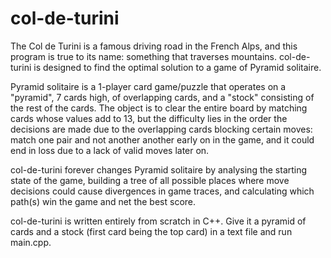 # col-de-turini

The Col de Turini is a famous driving road in the French Alps, and this program is true to its name: something that traverses mountains. col-de-turini is designed to find the optimal solution to a game of Pyramid solitaire.

Pyramid solitaire is a 1-player card game/puzzle that operates on a "pyramid", 7 cards high, of overlapping cards, and a "stock" consisting of the rest of the cards. The object is to clear the entire board by matching cards whose values add to 13, but the difficulty lies in the order the decisions are made due to the overlapping cards blocking certain moves: match one pair and not another another early on in the game, and it could end in loss due to a lack of valid moves later on.

col-de-turini forever changes Pyramid solitaire by analysing the starting state of the game, building a tree of all possible places where move decisions could cause divergences in game traces, and calculating which path(s) win the game and net the best score.

col-de-turini is written entirely from scratch in C++. Give it a pyramid of cards and a stock (first card being the top card) in a text file and run main.cpp.